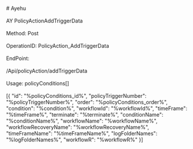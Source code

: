<br>#     Ayehu</br>
<br>AY PolicyActionAddTriggerData</br>
<br>Method: Post</br>
<br>OperationID: PolicyAction_AddTriggerData</br>
<br>EndPoint:</br>
<br>/Api/policyAction/addTriggerData</br>
<br>Usage: policyConditions[]</br>
<br>[{
  "id": "%policyConditions_id%",
  "policyTriggerNumber": "%policyTriggerNumber%",
  "order": "%policyConditions_order%",
  "condition": "%condition%",
  "workflowId": "%workflowId%",
  "timeFrame": "%timeFrame%",
  "terminate": "%terminate%",
  "conditionName": "%conditionName%",
  "workflowName": "%workflowName%",
  "workflowRecoveryName": "%workflowRecoveryName%",
  "timeFrameName": "%timeFrameName%",
  "logFolderNames": "%logFolderNames%",
  "workflowR": "%workflowR%"
}]</br>
